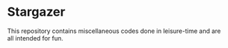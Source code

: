 # Stargazer
This repository contains miscellaneous codes done in leisure-time and are all intended for fun.
